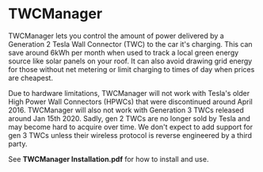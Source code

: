 # TWCManager
TWCManager lets you control the amount of power delivered by a Generation 2 Tesla Wall Connector (TWC) to the car it's charging.  This can save around 6kWh per month when used to track a local green energy source like solar panels on your roof.  It can also avoid drawing grid energy for those without net metering or limit charging to times of day when prices are cheapest.

Due to hardware limitations, TWCManager will not work with Tesla's older High Power Wall Connectors (HPWCs) that were discontinued around April 2016.  TWCManager will also not work with Generation 3 TWCs released around Jan 15th 2020.  Sadly, gen 2 TWCs are no longer sold by Tesla and may become hard to acquire over time.  We don't expect to add support for gen 3 TWCs unless their wireless protocol is reverse engineered by a third party.

See **TWCManager Installation.pdf** for how to install and use.